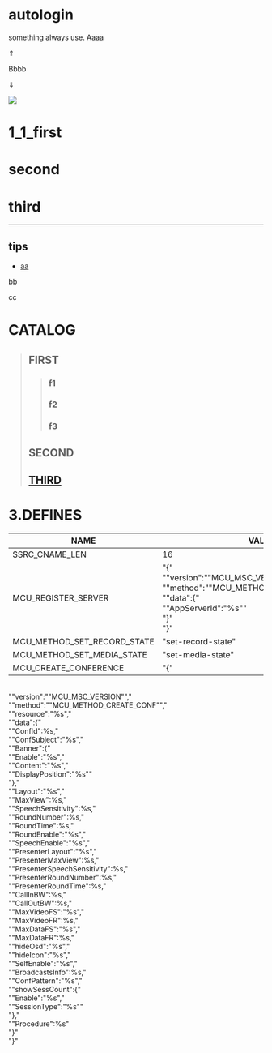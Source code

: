 # autologin
something always use.
Aaaa

&uArr; 

Bbbb


&dArr;


<img src="http://yuml.me/diagram/scruffy/class/[note: ohoh good!{bg:cornsilk}],[Customer]<>1-orders 0..*>[Order], [Order]++*-*>[LineItem], [Order]-1>[DeliveryMethod], [Order]*-*>[Product], [Category]<->[Product], [DeliveryMethod]^[National], [DeliveryMethod]^[International]" >

# 1_1_first

# second

# third
---
## tips
* [aa](#autologin)

bb

cc

# CATALOG
> ## FIRST
> > ### f1
> > ### f2
> > ### f3
> ## SECOND
> ## [THIRD](#1_1_first)


# 3.DEFINES

NAME|VALUE
-|-
SSRC_CNAME_LEN|16
MCU_REGISTER_SERVER|    "{"<br>        "\"version\":\""MCU_MSC_VERSION"\","<br>        "\"method\":\""MCU_METHOD_REGISTER_SERVER"\","<br>        "\"data\":{"<br>            "\"AppServerId\":\"%s\""<br>        "}"<br>    "}"
MCU_METHOD_SET_RECORD_STATE|"set-record-state"
MCU_METHOD_SET_MEDIA_STATE|"set-media-state"
MCU_CREATE_CONFERENCE|    "{"
<br>        "\"version\":\""MCU_MSC_VERSION"\","
<br>        "\"method\":\""MCU_METHOD_CREATE_CONF"\","
<br>        "\"resource\":\"%s\","
<br>        "\"data\":{"
<br>            "\"ConfId\":%s,"
<br>            "\"ConfSubject\":\"%s\","
<br>            "\"Banner\":{"
<br>                "\"Enable\":\"%s\","
<br>                "\"Content\":\"%s\","
<br>                "\"DisplayPosition\":\"%s\""
<br>            "},"
<br>            "\"Layout\":\"%s\","
<br>            "\"MaxView\":%s,"
<br>            "\"SpeechSensitivity\":%s,"
<br>            "\"RoundNumber\":%s,"
<br>            "\"RoundTime\":%s,"
<br>            "\"RoundEnable\":\"%s\","
<br>            "\"SpeechEnable\":\"%s\","
<br>            "\"PresenterLayout\":\"%s\","
<br>            "\"PresenterMaxView\":%s,"
<br>            "\"PresenterSpeechSensitivity\":%s,"
<br>            "\"PresenterRoundNumber\":%s,"
<br>            "\"PresenterRoundTime\":%s,"
<br>            "\"CallInBW\":%s,"
<br>            "\"CallOutBW\":%s,"
<br>            "\"MaxVideoFS\":\"%s\","
<br>            "\"MaxVideoFR\":%s,"
<br>            "\"MaxDataFS\":\"%s\","
<br>            "\"MaxDataFR\":%s,"
<br>            "\"hideOsd\":\"%s\","
<br>            "\"hideIcon\":\"%s\","
<br>            "\"SelfEnable\":\"%s\","
<br>            "\"BroadcastsInfo\":%s,"
<br>            "\"ConfPattern\":\"%s\","
<br>            "\"showSessCount\":{"
<br>                "\"Enable\":\"%s\","
<br>                "\"SessionType\":\"%s\""
<br>            "},"
<br>            "\"Procedure\":%s"
<br>        "}"
<br>    "}"



